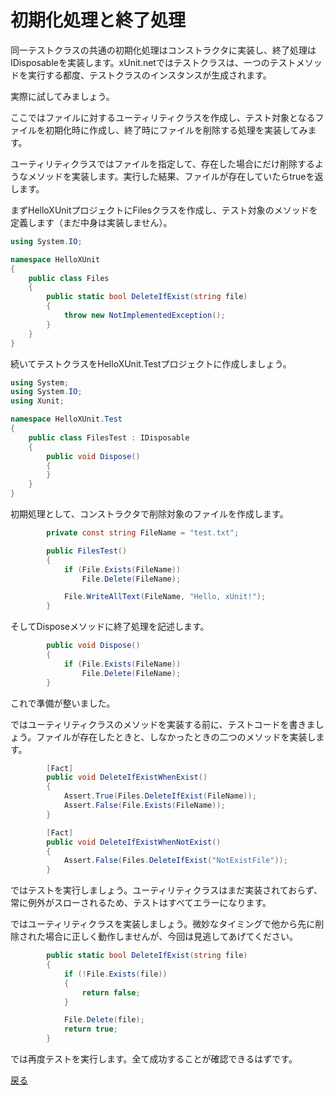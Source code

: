 # 初期化処理と終了処理

同一テストクラスの共通の初期化処理はコンストラクタに実装し、終了処理はIDisposableを実装します。xUnit.netではテストクラスは、一つのテストメソッドを実行する都度、テストクラスのインスタンスが生成されます。

実際に試してみましょう。

ここではファイルに対するユーティリティクラスを作成し、テスト対象となるファイルを初期化時に作成し、終了時にファイルを削除する処理を実装してみます。

ユーティリティクラスではファイルを指定して、存在した場合にだけ削除するようなメソッドを実装します。実行した結果、ファイルが存在していたらtrueを返します。

まずHelloXUnitプロジェクトにFilesクラスを作成し、テスト対象のメソッドを定義します（まだ中身は実装しません）。

```cs
using System.IO;

namespace HelloXUnit
{
    public class Files
    {
        public static bool DeleteIfExist(string file)
        {
            throw new NotImplementedException();
        }
    }
}
```

続いてテストクラスをHelloXUnit.Testプロジェクトに作成しましょう。

```cs
using System;
using System.IO;
using Xunit;

namespace HelloXUnit.Test
{
    public class FilesTest : IDisposable
    {
        public void Dispose()
        {
        }
    }
}
```

初期処理として、コンストラクタで削除対象のファイルを作成します。

```cs
        private const string FileName = "test.txt";

        public FilesTest()
        {
            if (File.Exists(FileName))
                File.Delete(FileName);

            File.WriteAllText(FileName, "Hello, xUnit!");
        }
```

そしてDisposeメソッドに終了処理を記述します。

```cs
        public void Dispose()
        {
            if (File.Exists(FileName))
                File.Delete(FileName);
        }
```

これで準備が整いました。

ではユーティリティクラスのメソッドを実装する前に、テストコードを書きましょう。ファイルが存在したときと、しなかったときの二つのメソッドを実装します。

```cs
        [Fact]
        public void DeleteIfExistWhenExist()
        {
            Assert.True(Files.DeleteIfExist(FileName));
            Assert.False(File.Exists(FileName));
        }

        [Fact]
        public void DeleteIfExistWhenNotExist()
        {
            Assert.False(Files.DeleteIfExist("NotExistFile"));
        }
```

ではテストを実行しましょう。ユーティリティクラスはまだ実装されておらず、常に例外がスローされるため、テストはすべてエラーになります。

ではユーティリティクラスを実装しましょう。微妙なタイミングで他から先に削除された場合に正しく動作しませんが、今回は見逃してあげてください。

```cs
        public static bool DeleteIfExist(string file)
        {
            if (!File.Exists(file))
            {
                return false;
            }

            File.Delete(file);
            return true;
        }
```

では再度テストを実行します。全て成功することが確認できるはずです。

[戻る](..\README.md)